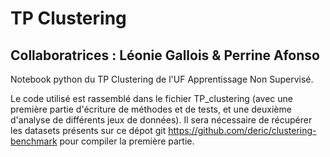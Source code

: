 # TP Clustering
## Collaboratrices : Léonie Gallois & Perrine Afonso

Notebook python du TP Clustering de l'UF Apprentissage Non Supervisé. 

Le code utilisé est rassemblé dans le fichier TP_clustering (avec une première partie d'écriture de méthodes et de tests, et une deuxième d'analyse de différents jeux de données). Il sera nécessaire de récupérer les datasets présents sur ce dépot git https://github.com/deric/clustering-benchmark pour compiler la première partie.
